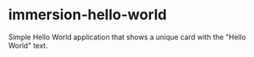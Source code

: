 immersion-hello-world
=====================

Simple Hello World application that shows a unique card with the "Hello World" text.